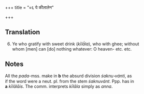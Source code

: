 +++
title = "०६ ये कीलालेन"

+++
## Translation
6. Ye who gratify with sweet drink (*kīlā́la*), who with ghee; without  
whom \[men\] can \[do\] nothing whatever: O heaven- etc. etc.

## Notes
All the *pada*-mss. make in **b** the absurd division *śaknu॰vánti*, as  
if the word were a neut. pl. from the stem *śaknuvánt*. Ppp. has in  
**a** *kīlālāis*. The comm. interprets *kīlāla* simply as *anna*.
